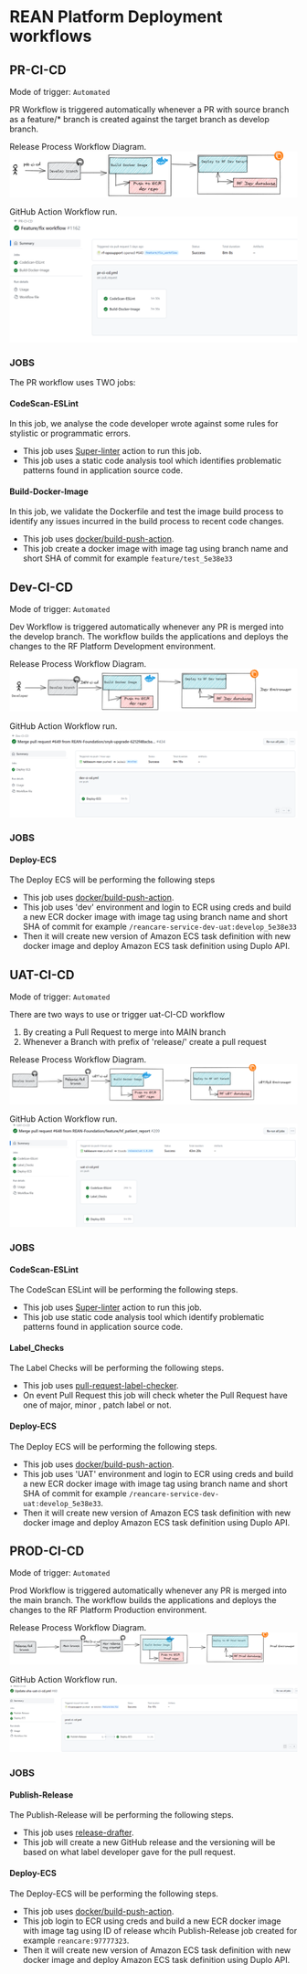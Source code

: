 # REAN Platform Deployment workflows

## PR-CI-CD
Mode of trigger: ```Automated```

 PR Workflow is triggered automatically whenever a PR with source branch as a feature/* branch is created against the target branch as develop branch.
 
 Release Process Workflow Diagram.
 ![PR-ci-cd_workflow](https://github.com/REAN-Foundation/reancare-service/blob/develop/assets/images/pr-ci-cd_workflow.png?raw=true)
 
 GitHub Action Workflow run.
 ![pr](https://github.com/REAN-Foundation/reancare-service/blob/develop/assets/images/Pr-ci-cd_example.png?raw=true)
 
### JOBS

 The PR workflow uses TWO jobs:
 
 #### CodeScan-ESLint
  In this job, we analyse the code developer wrote against some rules for stylistic or programmatic errors.
 
  * This job uses [Super-linter](https://github.com/marketplace/actions/super-linter) action to run this job. 
  * This job uses a static code analysis tool which identifies problematic patterns found in application source code.
 
 #### Build-Docker-Image
 In this job, we validate the Dockerfile and test the image build process to identify any issues incurred in the build process to recent code changes.
 
 * This job uses [docker/build-push-action](https://github.com/marketplace/actions/build-and-push-docker-images).  
 * This job create a docker image with image tag using branch name and short SHA of commit for example ```feature/test_5e38e33```



## Dev-CI-CD
Mode of trigger: ```Automated```

Dev Workflow is triggered automatically whenever any PR is merged into the develop branch. The workflow builds the applications and deploys the changes to the RF Platform Development environment.

Release Process Workflow Diagram.
![Dev-ci-cd_workflow](https://github.com/REAN-Foundation/reancare-service/blob/develop/assets/images/dev-ci-cd_workflow.png?raw=true)

GitHub Action Workflow run.
![dev](https://github.com/REAN-Foundation/reancare-service/blob/develop/assets/images/Dev-ci-cd_example.png?raw=true)

### JOBS

#### Deploy-ECS
The Deploy ECS will be performing the following steps

* This job uses [docker/build-push-action](https://github.com/marketplace/actions/build-and-push-docker-images).
* This job uses 'dev' environment and login to ECR using creds and build a new ECR docker image with image tag using branch name and short SHA of commit for example ``` /reancare-service-dev-uat:develop_5e38e33 ```
* Then it will create new version of Amazon ECS task definition with new docker image and deploy Amazon ECS task definition using Duplo API.


## UAT-CI-CD
Mode of trigger: ```Automated```

There are two ways to use or trigger uat-CI-CD workflow
1. By creating a Pull Request to merge into MAIN branch
2. Whenever a Branch with prefix of 'release/' create a pull request

Release Process Workflow Diagram.
![uat-ci-cd_Workflow](https://github.com/REAN-Foundation/reancare-service/blob/develop/assets/images/uat-ci-cd_workflow.png?raw=true)

GitHub Action Workflow run.
![uat](https://github.com/REAN-Foundation/reancare-service/blob/develop/assets/images/Uat-ci-cd_example.png?raw=true)

### JOBS

#### CodeScan-ESLint
The CodeScan ESLint will be performing the following steps.

* This job uses [Super-linter](https://github.com/marketplace/actions/super-linter) action to run this job.
* This job use static code analysis tool which identify problematic patterns found in application source code.

#### Label_Checks
The Label Checks will be performing the following steps.

* This job uses [pull-request-label-checker](https://github.com/marketplace/actions/label-checker-for-pull-requests).
* On event Pull Request this job will check wheter the Pull Request have one of major, minor , patch label or not. 

#### Deploy-ECS
The Deploy ECS will be performing the following steps.

* This job uses [docker/build-push-action](https://github.com/marketplace/actions/build-and-push-docker-images).
* This job uses 'UAT' environment and login to ECR using creds and build a new ECR docker image with image tag using branch name and short SHA of commit for example ``` /reancare-service-dev-uat:develop_5e38e33 ```. 
* Then it will create new version of Amazon ECS task definition with new docker image and deploy Amazon ECS task definition using Duplo API.


## PROD-CI-CD
Mode of trigger: ```Automated```

Prod Workflow is triggered automatically whenever any PR is merged into the main branch. The workflow builds the applications and deploys the changes to the RF Platform Production environment.

Release Process Workflow Diagram.
![prod-ci-cd_Workflow](https://github.com/REAN-Foundation/reancare-service/blob/develop/assets/images/PROD-ci-cd_workflow.png?raw=true)

GitHub Action Workflow run.
![prod](https://github.com/REAN-Foundation/reancare-service/blob/develop/assets/images/prod-ci-cd_example.png?raw=true)

### JOBS

#### Publish-Release
The Publish-Release will be performing the following steps.

* This job uses [release-drafter](https://github.com/release-drafter/release-drafter).
* This job will create a new GitHub release and the versioning will be based on what label developer gave for the pull request.

#### Deploy-ECS
The Deploy-ECS will be performing the following steps.

* This job uses [docker/build-push-action](https://github.com/marketplace/actions/build-and-push-docker-images).
* This job login to ECR using creds and build a new ECR docker image with image tag using ID of release whcih Publish-Release job created for example ``` reancare:97777323 ```.
* Then it will create new version of Amazon ECS task definition with new docker image and deploy Amazon ECS task definition using Duplo API.
